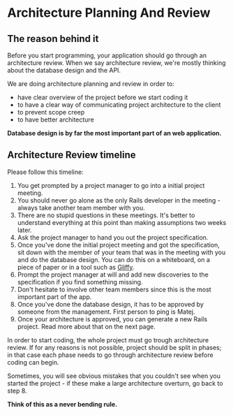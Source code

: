 # Architecture Planning And Review

## The reason behind it

Before you start programming, your application should go through an architecture review.
When we say architecture review, we're mostly thinking about the database design and the API.

We are doing architecture planning and review in order to:

* have clear overview of the project before we start coding it
* to have a clear way of communicating project architecture to the client
* to prevent scope creep
* to have better architecture

**Database design is by far the most important part of an web application.**

## Architecture Review timeline

Please follow this timeline:

1. You get prompted by a project manager to go into a initial project meeting.
2. You should never go alone as the only Rails developer in the meeting - always take another team member with you.
3. There are no stupid questions in these meetings. It's better to understand everything at this point than making assumptions two weeks later.
4. Ask the project manager to hand you out the project specification.
5. Once you've done the initial project meeting and got the specification, sit down with the member of your team that was in the meeting with you and do the database design. You can do this on a whiteboard, on a piece of paper or in a tool such as [Gliffy](https://www.gliffy.com/).
6. Prompt the project manager at will and add new discoveries to the specification if you find something missing.
7. Don't hesitate to involve other team members since this is the most important part of the app.
8. Once you've done the database design, it has to be approved by someone from the management. First person to ping is Matej.
9. Once your architecture is approved, you can generate a new Rails project. Read more about that on the next page.

In order to start coding, the whole project must go trough architecture review.
If for any reasons is not possible, project should be split in phases; in that case each phase needs to go through architecture review before coding can begin.

Sometimes, you will see obvious mistakes that you couldn't see when you started the project - if these make a large architecture overturn, go back to step 8.

**Think of this as a never bending rule.**
